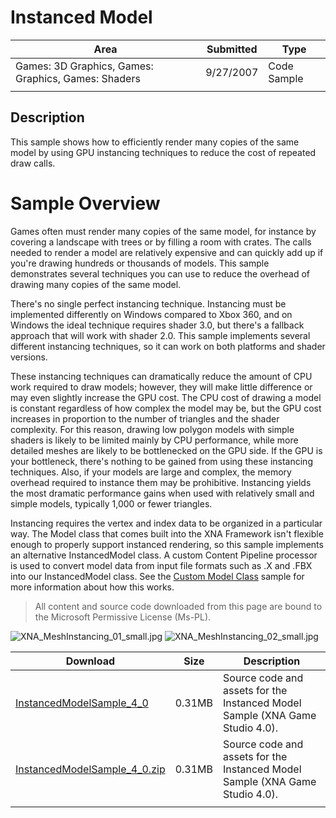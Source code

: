 # Instanced Model

|Area|Submitted|Type|
|-|-|-|
Games: 3D Graphics, Games: Graphics, Games: Shaders|9/27/2007|Code Sample
||||

## Description

This sample shows how to efficiently render many copies of the same model by using GPU instancing techniques to reduce the cost of repeated draw calls.

# Sample Overview

Games often must render many copies of the same model, for instance by covering a landscape with trees or by filling a room with crates. The calls needed to render a model are relatively expensive and can quickly add up if you're drawing hundreds or thousands of models. This sample demonstrates several techniques you can use to reduce the overhead of drawing many copies of the same model.

There's no single perfect instancing technique. Instancing must be implemented differently on Windows compared to Xbox 360, and on Windows the ideal technique requires shader 3.0, but there's a fallback approach that will work with shader 2.0. This sample implements several different instancing techniques, so it can work on both platforms and shader versions.

These instancing techniques can dramatically reduce the amount of CPU work required to draw models; however, they will make little difference or may even slightly increase the GPU cost. The CPU cost of drawing a model is constant regardless of how complex the model may be, but the GPU cost increases in proportion to the number of triangles and the shader complexity. For this reason, drawing low polygon models with simple shaders is likely to be limited mainly by CPU performance, while more detailed meshes are likely to be bottlenecked on the GPU side. If the GPU is your bottleneck, there's nothing to be gained from using these instancing techniques. Also, if your models are large and complex, the memory overhead required to instance them may be prohibitive. Instancing yields the most dramatic performance gains when used with relatively small and simple models, typically 1,000 or fewer triangles.

Instancing requires the vertex and index data to be organized in a particular way. The Model class that comes built into the XNA Framework isn't flexible enough to properly support instanced rendering, so this sample implements an alternative InstancedModel class. A custom Content Pipeline processor is used to convert model data from input file formats such as .X and .FBX into our InstancedModel class. See the [Custom Model Class](https://github.com/simondarksidej/XNAGameStudio/wiki/Custom_Model_Class) sample for more information about how this works.

> All content and source code downloaded from this page are bound to the Microsoft Permissive License (Ms-PL).

![XNA_MeshInstancing_01_small.jpg](https://github.com/simondarksidej/XNAGameStudio/blob/archive/Images/XNA_MeshInstancing_01_small.jpg?raw=true)
![XNA_MeshInstancing_02_small.jpg](https://github.com/simondarksidej/XNAGameStudio/blob/archive/Images/XNA_MeshInstancing_02_small.jpg?raw=true)

Download | Size | Description
---|---|---|
[InstancedModelSample_4_0](https://github.com/simondarksidej/XNAGameStudio/tree/archive/Samples/InstancedModelSample_4_0) | 0.31MB | Source code and assets for the Instanced Model Sample (XNA Game Studio 4.0).
[InstancedModelSample_4_0.zip](https://github.com/simondarksidej/XNAGameStudioZips/raw/zips/InstancedModelSample_4_0.zip) | 0.31MB | Source code and assets for the Instanced Model Sample (XNA Game Studio 4.0).
||||
